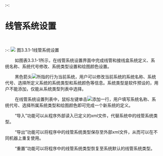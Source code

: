 :-: 

# 线管系统设置
<br/>

:-: ![](images/69.png)
图3.3.1-1线管系统设置
<br/>

 &emsp;&emsp;如图表3.3.1-1所示，在线管系统设置界面中完成线管和接线盒系统定义、系统名称、系统代号修改、系统类型设置和绘图颜色设置。

 &emsp;&emsp;黑色箭头![](images/screenshot_1620630492041.png)所指的行为当前系统，用户可以修改当前系统的系统名称、系统代号、选择所定义系统的系统类型和系统颜色等信息。系统类型是软件预设的，用户不能添加，仅能从系统类型列表中选择。

 &emsp;&emsp;在线管系统设置列表中，鼠标左键单击![](images/screenshot_1620630536235.png)添加一行，用户填写系统名称、系统代号、选择所属系统类型和绘图颜色即可完成一个新系统的定义。

 &emsp;&emsp;“导入”功能可以从程序外部读入已定义的xml文件，代替系统中的线管系统类型。

 &emsp;&emsp;“导出”功能可以将程序中的线管系统类型保存至外部xml文件，从而可以在不同机器上重复使用。

 &emsp;&emsp;“重置”功能可以将程序中的线管系统类型恢复至系统默认的线管系统类型。